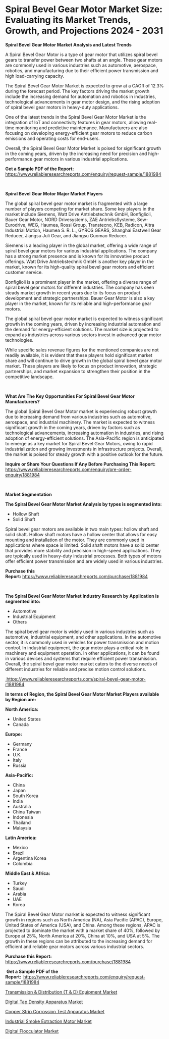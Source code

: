 <p><h1>Spiral Bevel Gear Motor Market Size: Evaluating its Market Trends, Growth, and Projections 2024 - 2031</h1></p><p><strong>Spiral Bevel Gear Motor Market Analysis and Latest Trends</strong></p>
<p><p>A Spiral Bevel Gear Motor is a type of gear motor that utilizes spiral bevel gears to transfer power between two shafts at an angle. These gear motors are commonly used in various industries such as automotive, aerospace, robotics, and manufacturing due to their efficient power transmission and high load-carrying capacity.</p><p>The Spiral Bevel Gear Motor Market is expected to grow at a CAGR of 12.3% during the forecast period. The key factors driving the market growth include the increasing demand for automation and robotics in industries, technological advancements in gear motor design, and the rising adoption of spiral bevel gear motors in heavy-duty applications.</p><p>One of the latest trends in the Spiral Bevel Gear Motor Market is the integration of IoT and connectivity features in gear motors, allowing real-time monitoring and predictive maintenance. Manufacturers are also focusing on developing energy-efficient gear motors to reduce carbon emissions and operating costs for end-users.</p><p>Overall, the Spiral Bevel Gear Motor Market is poised for significant growth in the coming years, driven by the increasing need for precision and high-performance gear motors in various industrial applications.</p></p>
<p><strong>Get a Sample PDF of the Report:&nbsp;</strong> <a href="https://www.reliableresearchreports.com/enquiry/request-sample/1881984">https://www.reliableresearchreports.com/enquiry/request-sample/1881984</a></p>
<p>&nbsp;</p>
<p><strong>Spiral Bevel Gear Motor Major Market Players</strong></p>
<p><p>The global spiral bevel gear motor market is fragmented with a large number of players competing for market share. Some key players in the market include Siemens, Watt Drive Antriebstechnik GmbH, Bonfiglioli, Bauer Gear Motor, NORD Drivesystems, ZAE AntriebsSysteme, Sew-Eurodrive, WEG, Haumea, Rossi Group, Transtecno, KEB, Radicon, Altra Industrial Motion, Haumea S. R. L., GYROS GEARS, Shanghai Eastwell Gear Reducer, Jiangsu Juli Gear, and Jiangsu Guomao Reducer.</p><p>Siemens is a leading player in the global market, offering a wide range of spiral bevel gear motors for various industrial applications. The company has a strong market presence and is known for its innovative product offerings. Watt Drive Antriebstechnik GmbH is another key player in the market, known for its high-quality spiral bevel gear motors and efficient customer service.</p><p>Bonfiglioli is a prominent player in the market, offering a diverse range of spiral bevel gear motors for different industries. The company has seen steady market growth in recent years due to its focus on product development and strategic partnerships. Bauer Gear Motor is also a key player in the market, known for its reliable and high-performance gear motors.</p><p>The global spiral bevel gear motor market is expected to witness significant growth in the coming years, driven by increasing industrial automation and the demand for energy-efficient solutions. The market size is projected to expand as industries across various sectors invest in advanced gear motor technologies.</p><p>While specific sales revenue figures for the mentioned companies are not readily available, it is evident that these players hold significant market share and will continue to drive growth in the global spiral bevel gear motor market. These players are likely to focus on product innovation, strategic partnerships, and market expansion to strengthen their position in the competitive landscape.</p></p>
<p>&nbsp;</p>
<p><strong>What Are The Key Opportunities For Spiral Bevel Gear Motor Manufacturers?</strong></p>
<p><p>The global Spiral Bevel Gear Motor market is experiencing robust growth due to increasing demand from various industries such as automotive, aerospace, and industrial machinery. The market is expected to witness significant growth in the coming years, driven by factors such as technological advancements, increasing automation in industries, and rising adoption of energy-efficient solutions. The Asia-Pacific region is anticipated to emerge as a key market for Spiral Bevel Gear Motors, owing to rapid industrialization and growing investments in infrastructure projects. Overall, the market is poised for steady growth with a positive outlook for the future.</p></p>
<p><strong>Inquire or Share Your Questions If Any Before Purchasing This Report:</strong> <a href="https://www.reliableresearchreports.com/enquiry/pre-order-enquiry/1881984">https://www.reliableresearchreports.com/enquiry/pre-order-enquiry/1881984</a></p>
<p>&nbsp;</p>
<p><strong>Market Segmentation</strong></p>
<p><strong>The Spiral Bevel Gear Motor Market Analysis by types is segmented into:</strong></p>
<p><ul><li>Hollow Shaft</li><li>Solid Shaft</li></ul></p>
<p><p>Spiral bevel gear motors are available in two main types: hollow shaft and solid shaft. Hollow shaft motors have a hollow center that allows for easy mounting and installation of the motor. They are commonly used in applications where space is limited. Solid shaft motors have a solid center that provides more stability and precision in high-speed applications. They are typically used in heavy-duty industrial processes. Both types of motors offer efficient power transmission and are widely used in various industries.</p></p>
<p><strong>Purchase this Report:&nbsp;</strong><a href="https://www.reliableresearchreports.com/purchase/1881984">https://www.reliableresearchreports.com/purchase/1881984</a></p>
<p>&nbsp;</p>
<p><strong>The Spiral Bevel Gear Motor Market Industry Research by Application is segmented into:</strong></p>
<p><ul><li>Automotive</li><li>Industrial Equipment</li><li>Others</li></ul></p>
<p><p>The spiral bevel gear motor is widely used in various industries such as automotive, industrial equipment, and other applications. In the automotive sector, it is commonly used in vehicles for power transmission and motion control. In industrial equipment, the gear motor plays a critical role in machinery and equipment operation. In other applications, it can be found in various devices and systems that require efficient power transmission. Overall, the spiral bevel gear motor market caters to the diverse needs of different industries for reliable and precise motion control solutions.</p></p>
<p><a href="https://www.reliableresearchreports.com/spiral-bevel-gear-motor-r1881984">&nbsp;https://www.reliableresearchreports.com/spiral-bevel-gear-motor-r1881984</a></p>
<p><strong>In terms of Region, the Spiral Bevel Gear Motor Market Players available by Region are:</strong></p>
<p>
    <p> <strong> North America: </strong>
        <ul>
            <li>United States</li>
            <li>Canada</li>
        </ul>
        </p> 
    <p> <strong> Europe: </strong>
        <ul>
            <li>Germany</li>
            <li>France</li>
            <li>U.K.</li>
            <li>Italy</li>
            <li>Russia</li>
        </ul>
        </p> 
    <p> <strong> Asia-Pacific: </strong>
        <ul>
            <li>China</li>
            <li>Japan</li>
            <li>South Korea</li>
            <li>India</li>
            <li>Australia</li>
            <li>China Taiwan</li>
            <li>Indonesia</li>
            <li>Thailand</li>
            <li>Malaysia</li>
        </ul>
        </p> 
    <p> <strong> Latin America: </strong>
        <ul>
            <li>Mexico</li>
            <li>Brazil</li>
            <li>Argentina Korea</li>
            <li>Colombia</li>
        </ul>
        </p> 
    <p> <strong> Middle East & Africa: </strong>
        <ul>
            <li>Turkey</li>
            <li>Saudi</li>
            <li>Arabia</li>
            <li>UAE</li>
            <li>Korea</li>
        </ul>
    </p>
    </p>
<p><p>The Spiral Bevel Gear Motor market is expected to witness significant growth in regions such as North America (NA), Asia Pacific (APAC), Europe, United States of America (USA), and China. Among these regions, APAC is projected to dominate the market with a market share of 40%, followed by Europe at 25%, North America at 20%, China at 10%, and USA at 5%. The growth in these regions can be attributed to the increasing demand for efficient and reliable gear motors across various industrial sectors.</p></p>
<p><strong>Purchase this Report: </strong><a href="https://www.reliableresearchreports.com/purchase/1881984">https://www.reliableresearchreports.com/purchase/1881984</a></p>
<p>&nbsp;<strong>Get a Sample PDF of the Report:&nbsp;&nbsp;</strong><a href="https://www.reliableresearchreports.com/enquiry/request-sample/1881984">https://www.reliableresearchreports.com/enquiry/request-sample/1881984</a></p>
<p><strong></strong></p>
<p><p><a href="https://github.com/hzxpgedq27/Market-Research-Report-List-1/blob/main/transmission-distribution-t-d-equipment-market.md">Transmission & Distribution (T & D) Equipment Market</a></p><p><a href="https://github.com/prosalinda88/Market-Research-Report-List-6/blob/main/digital-tap-density-apparatus-market.md">Digital Tap Density Apparatus Market</a></p><p><a href="https://github.com/mdinislamsheik/Market-Research-Report-List-1/blob/main/copper-strip-corrossion-test-apparatus-market.md">Copper Strip Corrossion Test Apparatus Market</a></p><p><a href="https://github.com/globismark/Market-Research-Report-List-4/blob/main/industrial-smoke-extraction-motor-market.md">Industrial Smoke Extraction Motor Market</a></p><p><a href="https://github.com/NorbertYates/Market-Research-Report-List-6/blob/main/digital-flocculator-market.md">Digital Flocculator Market</a></p></p>